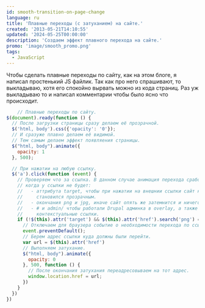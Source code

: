 ```yaml
---
id: smooth-transition-on-page-change
language: ru
title: 'Плавные переходы (с затуханием) на сайте.'
created: '2013-05-21T14:10:55'
updated: '2024-05-25T00:00:00'
description: 'Создаем эффект плавного перехода на сайте.'
promo: 'image/smooth_promo.png'
tags:
  - JavaScript
---
```


Чтобы сделать плавные переходы по сайту, как на этом блоге, я написал
простенький JS файлик. Так как про него спрашивают, то выкладываю, хотя его
спокойно вырвать можно из кода страниц. Раз уж выкладываю то и написал
комментарии чтобы было ясно что происходит.

```js
    // Плавные переходы по сайту.
$(document).ready(function () {
  // После загрузки страницы сразу делаем её прозрачной.
  $('html, body').css({'opacity': '0'});
  // И сразуже плавно делаем её видимой.
  // Тем самым делаем эффект появляения страницы.
  $("html, body").animate({
    opacity: 1
  }, 500);

  // При нажатии на любую ссылку.
  $('a').click(function (event) {
    // Проверяем что за ссылка. В данном случае анимация перехода сработает
    // когда у ссылки не будет:
    //   - аттрибута target, чтобы при нажатии на внешнии ссылки сайт не 
    //     становился прозрачным.
    //   - окончания png и jpg, иначе сайт опять же затемнится и ничего не видно.
    //   - # и admin/ чтобы работали Drupal админка в overlay, а также
    //     контекстуальные ссылки. 
    if (!$(this).attr('target') && $(this).attr('href').search('png') == -1 && $(this).attr('href').search('jpg') == -1 && $(this).attr('href') != "#" && $(this).attr('href').search('admin/') == -1) {
      // Отключаем для браузера событие о необходимости перехода по ссылке.
      event.preventDefault();
      // Берем адрес ссылки куда должны были перейти.
      var url = $(this).attr('href')
      // Выполняем затухание.
      $("html, body").animate({
        opacity: 0
      }, 500, function () {
        // После окончания затухания переадресовываем на тот адрес.
        window.location.href = url;
      })
    }
  })
})
```
